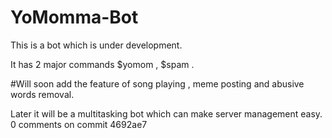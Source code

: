 
# YoMomma-Bot

This is a bot which is under development.

It has 2 major commands $yomom , $spam .

#Will soon add the feature of song playing , meme posting and abusive words removal.

Later it will be a multitasking bot which can make server management easy.
0 comments on commit 4692ae7

